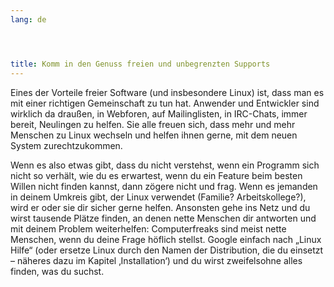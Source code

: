 ```yaml
---
lang: de




title: Komm in den Genuss freien und unbegrenzten Supports
---
```


Eines der Vorteile freier Software (und insbesondere Linux) ist, dass man es mit einer richtigen Gemeinschaft zu tun hat. Anwender und Entwickler sind wirklich da draußen, in Webforen, auf Mailinglisten, in IRC-Chats, immer bereit, Neulingen zu helfen. Sie alle freuen sich, dass mehr und mehr Menschen zu Linux wechseln und helfen ihnen gerne, mit dem neuen System zurechtzukommen.

Wenn es also etwas gibt, dass du nicht verstehst, wenn ein Programm sich nicht so verhält, wie du es erwartest, wenn du ein Feature beim besten Willen nicht finden kannst, dann zögere nicht und frag. Wenn es jemanden in deinem Umkreis gibt, der Linux verwendet (Familie? Arbeitskollege?), wird er oder sie dir sicher gerne helfen. Ansonsten gehe ins Netz und du wirst tausende Plätze finden, an denen nette Menschen dir antworten und mit deinem Problem weiterhelfen: Computerfreaks sind meist nette Menschen, wenn du deine Frage höflich stellst. Google einfach nach „Linux Hilfe“ (oder ersetze Linux durch den Namen der Distribution, die du einsetzt – näheres dazu im Kapitel ‚Installation‘) und du wirst zweifelsohne alles finden, was du suchst.




